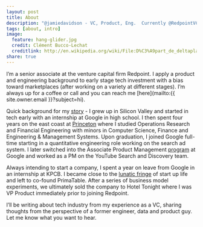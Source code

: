 ```yaml
---
layout: post
title: About
description: "@jamiedavidson - VC, Product, Eng.  Currently @RedpointVC, formerly VP Product @HotelTonight, Co-founder @PrimaTable (acq HT), @KPCB, @YouTube, @Google.  jdavidson [at] redpoint [dot] com"
tags: [about, intro]
image:
  feature: hang-glider.jpg
  credit: Clément Bucco-Lechat
  creditlink: http://en.wikipedia.org/wiki/File:D%C3%A9part_de_deltaplane.JPG
share: true
---
```


I’m a senior associate at the venture capital firm Redpoint. I apply a product and engineering background to early stage tech investment with a bias toward marketplaces (after working on a variety at different stages).  I’m always up for a coffee or call and you can reach me [here](mailto:{{ site.owner.email }}?subject=hi).

Quick background for my [story](http://www.linkedin.com/in/jamescdavidson) - I grew up in Silicon Valley and started in tech early with an internship at Google in high school. I then spent four years on the east coast at [Princeton](http://www.princeton.edu/) where I studied Operations Research and Financial Engineering with minors in Computer Science, Finance and Engineering & Management Systems. Upon graduation, I joined Google full-time starting in a quantitative engineering role working on the search ad system. I later switched into the Associate Product Management [program](http://www.quora.com/What-is-Googles-APM-program) at Google and worked as a PM on the YouTube Search and Discovery team.

Always intending to start a company, I spent a year on leave from Google in an internship at KPCB. I became close to the <a href="http://en.wikipedia.org/wiki/After_Dark_(software)">lunatic fringe</a> of start up life and left to co-found PrimaTable. After a series of business model experiments, we ultimately sold the company to Hotel Tonight where I was VP Product immediately prior to joining Redpoint.

I’ll be writing about tech industry from my experience as a VC, sharing thoughts from the perspective of a former engineer, data and product guy. Let me know what you want to hear.